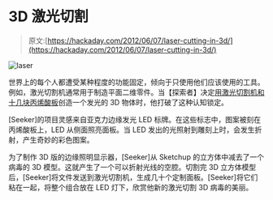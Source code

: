 # 3D 激光切割

> 原文:[https://hackaday.com/2012/06/07/laser-cutting-in-3d/](https://hackaday.com/2012/06/07/laser-cutting-in-3d/)

![](../Images/ebb7510b629f66456d40f55c46ee7f34.png "laser")

世界上的每个人都遭受某种程度的功能固定，倾向于只使用他们应该使用的工具。例如，激光切割机通常用于制造平面二维零件。当【探索者】决定[用激光切割机和十几块丙烯酸板](http://www.instructables.com/id/Creating-3D-Frozen-Light-art-with-Acrylic-sheets/?ALLSTEPS)创造一个发光的 3D 物体时，他打破了这种认知锁定。

[Seeker]的项目灵感来自亚克力边缘发光 LED 标牌。在这些标志中，图案被刻在丙烯酸板上，LED 从侧面照亮面板。当 LED 发出的光照射到雕刻上时，会发生折射，产生奇妙的彩色图案。

为了制作 3D 版的边缘照明显示器，[Seeker]从 Sketchup 的立方体中减去了一个病毒的 3D 模型。这就产生了一个可以折射光线的空腔。切割完 3D 立方体模型后，[Seeker]将文件发送到激光切割机，生成几十个定制面板。[Seeker]将它们粘在一起，将整个组合放在 LED 灯下，欣赏他新的激光切割 3D 病毒的美丽。